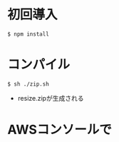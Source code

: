 # 初回導入

```aidl
$ npm install
```

# コンパイル

```aidl
$ sh ./zip.sh
```

- resize.zipが生成される

# AWSコンソールで